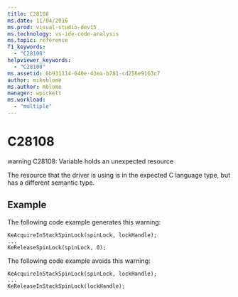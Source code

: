 ```yaml
---
title: C28108
ms.date: 11/04/2016
ms.prod: visual-studio-dev15
ms.technology: vs-ide-code-analysis
ms.topic: reference
f1_keywords:
  - "C28108"
helpviewer_keywords:
  - "C28108"
ms.assetid: 6b931114-640e-43ea-b781-cd256e9163c7
author: mikeblome
ms.author: mblome
manager: wpickett
ms.workload:
  - "multiple"
---
```

# C28108
warning C28108: Variable holds an unexpected resource

 The resource that the driver is using is in the expected C language type, but has a different semantic type.

## Example
 The following code example generates this warning:

```
KeAcquireInStackSpinLock(spinLock, lockHandle);
...
KeReleaseSpinLock(spinLock, 0);
```

 The following code example avoids this warning:

```
KeAcquireInStackSpinLock(spinLock, lockHandle);
...
KeReleaseInStackSpinLock(lockHandle);
```